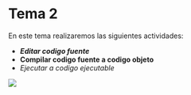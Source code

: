 # Tema 2

En este tema realizaremos las siguientes actividades:

- ***Editar codigo fuente***
- **Compilar codigo fuente a codigo objeto**
- *Ejecutar a codigo ejecutable*

![](https://localdab.org/wp-content/uploads/2022/11/Compiler-2.jpg)
